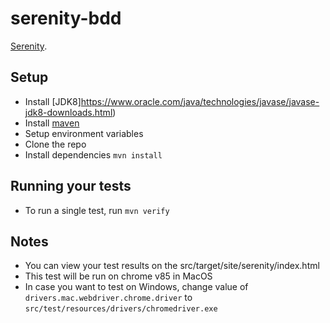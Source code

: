 # serenity-bdd

[Serenity](http://www.thucydides.info/docs/serenity/).

## Setup
* Install [JDK8]https://www.oracle.com/java/technologies/javase/javase-jdk8-downloads.html)
* Install [maven](https://maven.apache.org/download.cgi)
* Setup environment variables
* Clone the repo
* Install dependencies `mvn install`
## Running your tests
- To run a single test, run `mvn verify`

## Notes
* You can view your test results on the src/target/site/serenity/index.html
* This test will be run on chrome v85 in MacOS
* In case you want to test on Windows, change value of `drivers.mac.webdriver.chrome.driver` to `src/test/resources/drivers/chromedriver.exe`